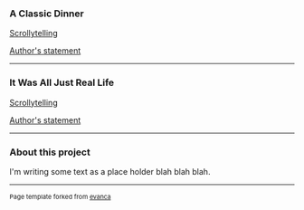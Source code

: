 
### A Classic Dinner

[Scrollytelling](https://distracted-carson-2d203c.netlify.com/)  

[Author's statement](https://distracted-carson-2d203c.netlify.com/authors-note.html)  

---

### It Was All Just Real Life

[Scrollytelling](https://apeculiarreality.github.io/hello-scrollytelling/)  

[Author's statement](https://apeculiarreality.github.io/sample_page)  

---

### About this project 

<p>I'm writing some text as a place holder blah blah blah.</p>

---
<p style="font-size:11px">Page template forked from <a href="https://github.com/evanca/quick-portfolio">evanca</a></p>
<!-- Remove above link if you don't want to attibute -->
